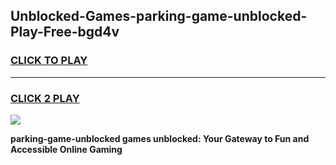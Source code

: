 
## Unblocked-Games-parking-game-unblocked-Play-Free-bgd4v
<h3>
<a href="https://premium76.site?title=parking-game-unblocked&ref=17A">CLICK TO PLAY</a></h3>
<hr>

<h3>
<a href="https://premium76.site?title=parking-game-unblocked&ref=17A">CLICK 2 PLAY</a>
  
</h3>

<a href="https://premium76.site?title=parking-game-unblocked&ref=17A"><img src="https://clearcache.store/games.png"></a>


**parking-game-unblocked games unblocked: Your Gateway to Fun and Accessible Online Gaming**
